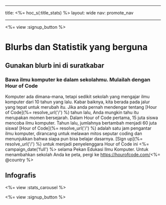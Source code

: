 * * *

title: <%= hoc_s(:title_stats) %> layout: wide nav: promote_nav

* * *

<%= view :signup_button %>

# Blurbs dan Statistik yang berguna

## Gunakan blurb ini di suratkabar

### Bawa ilmu komputer ke dalam sekolahmu. Mulailah dengan Hour of Code

Komputer ada dimana-mana, tetapi sedikit sekolah yang mengajar ilmu komputer dari 10 tahun yang lalu. Kabar baiknya, kita berada pada jalur yang tepat untuk merubah itu. Jika anda pernah mendengar tentang [Hour of Code](%= resolve_url('/') %) tahun lalu, Anda mungkin tahu itu merupakan momen bersejarah. Dalam Hour of Code pertama, 15 juta siswa mencoba ilmu komputer. Tahun lalu, jumlahnya bertambah menjadi 60 juta siswa! [Hour of Code](%= resolve_url('/') %) adalah satu jam pengantar ilmu komputer, dirancang untuk melawan mitos seputar coding dan menunjukkan bahwa siapa pun bisa belajar dasarnya. [Sign up](%= resolve_url('/') %) untuk menjadi penyelenggara Hour of Code ini <%= campaign_date('full') %> selama Pekan Edukasi Ilmu Komputer. Untuk menambahkan sekolah Anda ke peta, pergi ke https://hourofcode.com/<%= @country %>

## Infografis

<%= view :stats_carousel %>

<%= view :signup_button %>